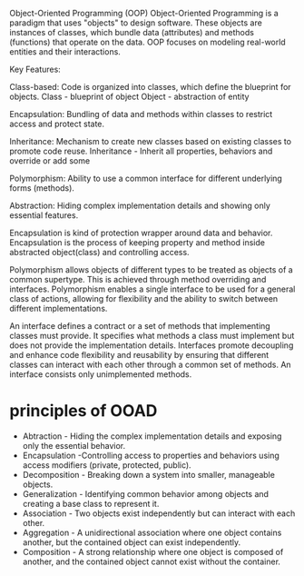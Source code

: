Object-Oriented Programming (OOP)
Object-Oriented Programming is a paradigm that uses "objects" to design software. These objects are instances of classes, which bundle data (attributes) and methods (functions) that operate on the data. OOP focuses on modeling real-world entities and their interactions.

Key Features:

Class-based: Code is organized into classes, which define the blueprint for objects. Class - blueprint of object
Object - abstraction of entity

Encapsulation: Bundling of data and methods within classes to restrict access and protect state.

Inheritance: Mechanism to create new classes based on existing classes to promote code reuse.
Inheritance - Inherit all properties, behaviors and override or add some

Polymorphism: Ability to use a common interface for different underlying forms (methods).

Abstraction: Hiding complex implementation details and showing only essential features.



Encapsulation is kind of protection wrapper around data and behavior.
Encapsulation is the process of keeping property and method inside abstracted object(class) and controlling access.

Polymorphism allows objects of different types to be treated as objects of a common supertype. This is achieved through method overriding and interfaces.
Polymorphism enables a single interface to be used for a general class of actions, allowing for flexibility and the ability to switch between different implementations.


An interface defines a contract or a set of methods that implementing classes must provide. It specifies what methods a class must implement but does not provide the implementation details.
Interfaces promote decoupling and enhance code flexibility and reusability by ensuring that different classes can interact with each other through a common set of methods.
 An interface consists only unimplemented methods.


 #  principles of OOAD

- Abtraction -  Hiding the complex implementation details and exposing only the essential behavior.
- Encapsulation -Controlling access to properties and behaviors using access modifiers (private, protected, public).
- Decomposition - Breaking down a system into smaller, manageable objects.
- Generalization -  Identifying common behavior among objects and creating a base class to represent it.
- Association - Two objects exist independently but can interact with each other.
- Aggregation - A unidirectional association where one object contains another, but the contained object can exist independently.
- Composition -  A strong relationship where one object is composed of another, and the contained object cannot exist without the container.

  

